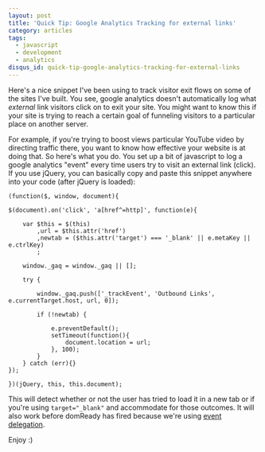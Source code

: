 ```yaml
---
layout: post
title: 'Quick Tip: Google Analytics Tracking for external links'
category: articles
tags:
  - javascript
  - development
  - analytics
disqus_id: quick-tip-google-analytics-tracking-for-external-links
---
```


Here's a nice snippet I've been using to track visitor exit flows on some of the sites I've built. You see, google analytics doesn't automatically log what *external* link visitors click on to exit your site. You might want to know this if your site is trying to reach a certain goal of funneling visitors to a particular place on another server.

For example, if you're trying to boost views particular YouTube video by directing traffic there, you want to know how effective your website is at doing that. So here's what you do. You set up a bit of javascript to log a google analytics "event" every time users try to visit an external link (click). If you use jQuery, you can basically copy and paste this snippet anywhere into your code (after jQuery is loaded):

    (function($, window, document){

    $(document).on('click', 'a[href^=http]', function(e){

        var $this = $(this)
            ,url = $this.attr('href')
            ,newtab = ($this.attr('target') === '_blank' || e.metaKey || e.ctrlKey)
            ;

        window._gaq = window._gaq || [];
        
        try {

            window._gaq.push(['_trackEvent', 'Outbound Links', e.currentTarget.host, url, 0]);
            
            if (!newtab) {

                e.preventDefault();
                setTimeout(function(){
                    document.location = url;
                }, 100);
            }
        } catch (err){}
    });

    })(jQuery, this, this.document);
    
This will detect whether or not the user has tried to load it in a new tab or if you're using `target="_blank"` and accommodate for those outcomes. It will also work before domReady has fired because we're using [event delegation](http://api.jquery.com/on/).

Enjoy :)